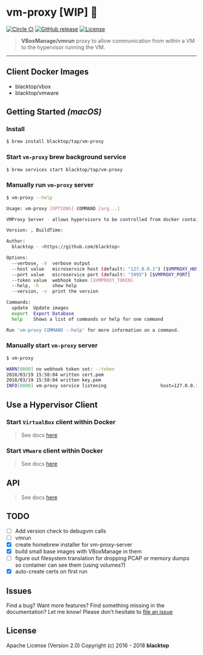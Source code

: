 # vm-proxy [WIP] :construction:

[![Circle CI](https://circleci.com/gh/blacktop/vm-proxy.png?style=shield)](https://circleci.com/gh/blacktop/vm-proxy) [![GitHub release](https://img.shields.io/github/release/blacktop/vm-proxy.svg)](https://github.com/https://github.com/blacktop/vm-proxy/releases/releases) [![License](https://img.shields.io/badge/licence-Apache%202.0-blue.svg)](LICENSE)

> **VBoxManage/vmrun** proxy to allow communication from within a VM to the hypervisor running the VM.

---

## Client Docker Images

* blacktop/vbox
* blacktop/vmware

## Getting Started _(macOS)_

### Install

```sh
$ brew install blacktop/tap/vm-proxy
```

### Start `vm-proxy` brew background service

```sh
$ brew services start blacktop/tap/vm-proxy
```

### Manually run `vm-proxy` server

```sh
$ vm-proxy --help
```

```sh
Usage: vm-proxy [OPTIONS] COMMAND [arg...]

VMProxy Server - allows hypervisors to be controlled from docker containers

Version: , BuildTime:

Author:
  blacktop - <https://github.com/blacktop>

Options:
  --verbose, -V  verbose output
  --host value   microservice host (default: "127.0.0.1") [$VMPROXY_HOST]
  --port value   microservice port (default: "3993") [$VMPROXY_PORT]
  --token value  webhook token [$VMPROXY_TOKEN]
  --help, -h     show help
  --version, -v  print the version

Commands:
  update  Update images
  export  Export Database
  help    Shows a list of commands or help for one command

Run 'vm-proxy COMMAND --help' for more information on a command.
```

### Manually start `vm-proxy` server

```sh
$ vm-proxy

WARN[0000] no webhook token set: --token
2018/03/19 15:58:04 written cert.pem
2018/03/19 15:58:04 written key.pem
INFO[0000] vm-proxy service listening                    host=127.0.0.1 port=3993 token=
```

## Use a Hypervisor Client

### Start `VirtualBox` client within Docker

> See docs [here](https://github.com/blacktop/vm-proxy/blob/master/clients/vbox/README.md)

### Start `VMware` client within Docker

> See docs [here](https://github.com/blacktop/vm-proxy/blob/master/clients/vmware/README.md)

## API

> See docs [here](https://github.com/blacktop/vm-proxy/blob/master/docs/api.md)

## TODO

* [ ] Add version check to debugvm calls
* [ ] vmrun
* [x] create homebrew installer for vm-proxy-server
* [x] build small base images with VBoxManage in them
* [ ] figure out filesystem translation for dropping PCAP or memory dumps so container can see them (using volumes?)
* [x] auto-create certs on first run

## Issues

Find a bug? Want more features? Find something missing in the documentation? Let me know! Please don't hesitate to [file an issue](https://github.com/blacktop/vm-proxy/issues/new)

## License

Apache License (Version 2.0) Copyright (c) 2016 - 2018 **blacktop**

